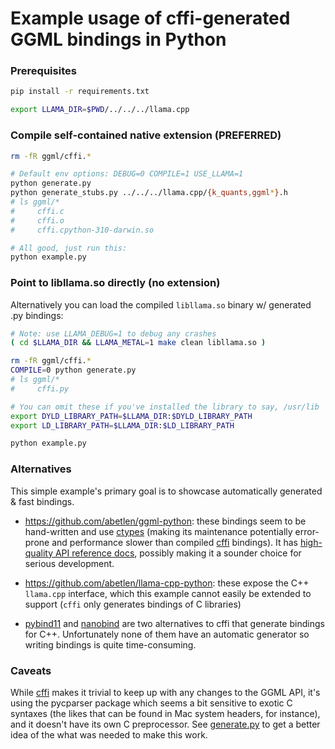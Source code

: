 # Example usage of cffi-generated GGML bindings in Python

### Prerequisites

```bash
pip install -r requirements.txt

export LLAMA_DIR=$PWD/../../../llama.cpp
```

### Compile self-contained native extension (PREFERRED)

```bash
rm -fR ggml/cffi.*

# Default env options: DEBUG=0 COMPILE=1 USE_LLAMA=1
python generate.py
python generate_stubs.py ../../../llama.cpp/{k_quants,ggml*}.h
# ls ggml/*
#     cffi.c
#     cffi.o
#     cffi.cpython-310-darwin.so

# All good, just run this:
python example.py
```

### Point to libllama.so directly (no extension)

Alternatively you can load the compiled `libllama.so` binary w/ generated .py bindings:

```bash
# Note: use LLAMA_DEBUG=1 to debug any crashes
( cd $LLAMA_DIR && LLAMA_METAL=1 make clean libllama.so )

rm -fR ggml/cffi.*
COMPILE=0 python generate.py
# ls ggml/*
#     cffi.py

# You can omit these if you've installed the library to say, /usr/lib
export DYLD_LIBRARY_PATH=$LLAMA_DIR:$DYLD_LIBRARY_PATH
export LD_LIBRARY_PATH=$LLAMA_DIR:$LD_LIBRARY_PATH

python example.py
```

### Alternatives

This simple example's primary goal is to showcase automatically generated & fast bindings.

- https://github.com/abetlen/ggml-python: these bindings seem to be hand-written and use [ctypes](https://docs.python.org/3/library/ctypes.html) (making its maintenance potentially error-prone and performance slower than compiled [cffi](https://cffi.readthedocs.io/) bindings). It has [high-quality API reference docs](https://ggml-python.readthedocs.io/en/latest/api-reference/#ggml.ggml), possibly making it a sounder choice for serious development.
  
- https://github.com/abetlen/llama-cpp-python: these expose the C++ `llama.cpp` interface, which this example cannot easily be extended to support (`cffi` only generates bindings of C libraries)

- [pybind11](https://github.com/pybind/pybind11) and [nanobind](https://github.com/wjakob/nanobind) are two alternatives to cffi that generate bindings for C++. Unfortunately none of them have an automatic generator so writing bindings is quite time-consuming.

### Caveats

While [cffi](https://cffi.readthedocs.io/) makes it trivial to keep up with any changes to the GGML API, it's using the pycparser package which seems a bit sensitive to exotic C syntaxes (the likes that can be found in Mac system headers, for instance), and it doesn't have its own C preprocessor. See [generate.py](./generate.py) to get a better idea of the what was needed to make this work.
